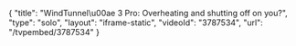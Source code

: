 {
    "title": "WindTunnel\u00ae 3 Pro: Overheating and shutting off on you?",
    "type": "solo",
    "layout": "iframe-static",
    "videoId": "3787534",
    "url": "\/tvpembed\/3787534"
}